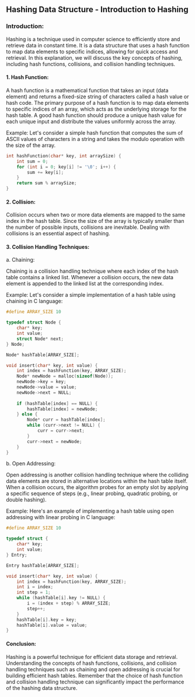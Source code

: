 ## Hashing Data Structure - Introduction to Hashing

### Introduction:
Hashing is a technique used in computer science to efficiently store and retrieve 
data in constant time. It is a data structure that uses a hash function to map data elements 
to specific indices, allowing for quick access and retrieval. In this explanation, we will discuss the key concepts of hashing, including hash functions, collisions, and collision handling techniques.


#### 1. Hash Function:

A hash function is a mathematical function that takes an input (data element) and returns a fixed-size string of characters called a hash value or hash code. The primary purpose of a hash function is to map data elements to specific indices of an array, which acts as the underlying storage for the hash table. A good hash function should produce a unique hash value for each unique input and distribute the values uniformly across the array.

Example:
Let's consider a simple hash function that computes the sum of ASCII values of characters in a string and takes the modulo operation with the size of the array.

```c
int hashFunction(char* key, int arraySize) {
    int sum = 0;
    for (int i = 0; key[i] != '\0'; i++) {
        sum += key[i];
    }
    return sum % arraySize;
}
```

#### 2. Collision:

Collision occurs when two or more data elements are mapped to the same index in the hash table. Since the size of the array is typically smaller than the number of possible inputs, collisions are inevitable. Dealing with collisions is an essential aspect of hashing.

#### 3. Collision Handling Techniques:

a. Chaining:

Chaining is a collision handling technique where each index of the hash table contains a 
linked list. Whenever a collision occurs, the new data element is appended to the linked list 
at the corresponding index.

Example:
Let's consider a simple implementation of a hash table using chaining in C language:

```c
#define ARRAY_SIZE 10

typedef struct Node {
    char* key;
    int value;
    struct Node* next;
} Node;

Node* hashTable[ARRAY_SIZE];

void insert(char* key, int value) {
    int index = hashFunction(key, ARRAY_SIZE);
    Node* newNode = malloc(sizeof(Node));
    newNode->key = key;
    newNode->value = value;
    newNode->next = NULL;
    
    if (hashTable[index] == NULL) {
        hashTable[index] = newNode;
    } else {
        Node* curr = hashTable[index];
        while (curr->next != NULL) {
            curr = curr->next;
        }
        curr->next = newNode;
    }
}
```

b. Open Addressing:

Open addressing is another collision handling technique where the colliding data elements are 
stored in alternative locations within the hash table itself. When a collision occurs, the 
algorithm probes for an empty slot by applying a specific sequence of steps (e.g., linear probing, quadratic probing, or double hashing).

Example:
Here's an example of implementing a hash table using open addressing with linear probing in C language:

```c
#define ARRAY_SIZE 10

typedef struct {
    char* key;
    int value;
} Entry;

Entry hashTable[ARRAY_SIZE];

void insert(char* key, int value) {
    int index = hashFunction(key, ARRAY_SIZE);
    int i = index;
    int step = 1;
    while (hashTable[i].key != NULL) {
        i = (index + step) % ARRAY_SIZE;
        step++;
    }
    hashTable[i].key = key;
    hashTable[i].value = value;
}
```

#### Conclusion:

Hashing is a powerful technique for efficient data storage and retrieval. Understanding the 
concepts of hash functions, collisions, and collision handling techniques such as chaining and 
open addressing is crucial for building efficient hash tables. Remember that the choice of hash function and collision handling technique can significantly impact the performance of the 
hashing data structure.